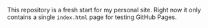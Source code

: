 This repository is a fresh start for my personal site. Right now it only contains a single `index.html` page for testing GitHub Pages.
